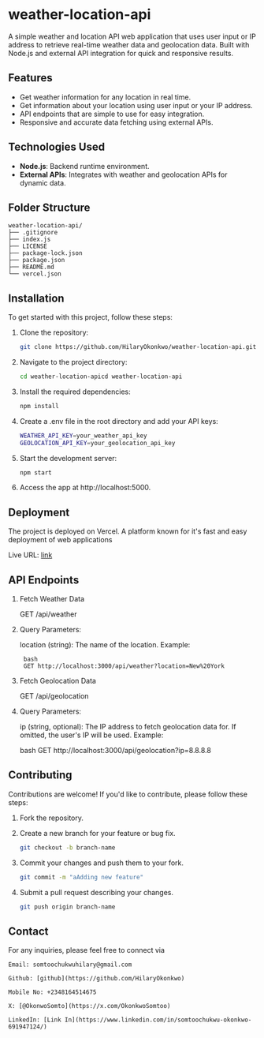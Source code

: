 # weather-location-api
A simple weather and location API web application that uses user input or IP address to retrieve real-time weather data and geolocation data. Built with Node.js and external API integration for quick and responsive results.

## Features

- Get weather information for any location in real time.
- Get information about your location using user input or your IP address.
- API endpoints that are simple to use for easy integration.
- Responsive and accurate data fetching using external APIs.

## Technologies Used

- **Node.js**: Backend runtime environment.
- **External APIs**: Integrates with weather and geolocation APIs for dynamic data.

## Folder Structure

    weather-location-api/
    ├── .gitignore
    ├── index.js
    ├── LICENSE
    ├── package-lock.json
    ├── package.json
    ├── README.md
    └── vercel.json


## Installation

To get started with this project, follow these steps:

1. Clone the repository:

   ```bash
   git clone https://github.com/HilaryOkonkwo/weather-location-api.git
   

2. Navigate to the project directory:

    ```bash
    cd weather-location-apicd weather-location-api

3. Install the required dependencies:

    ```bash
    npm install

3. Create a .env file in the root directory and add your API keys:

    ```bash
    WEATHER_API_KEY=your_weather_api_key
    GEOLOCATION_API_KEY=your_geolocation_api_key

4. Start the development server:

    ```bash
    npm start

5. Access the app at http://localhost:5000.

## Deployment

The project is deployed on Vercel. A platform known for it's fast and easy deployment of web applications

Live URL: [link](https://weather-location-api.vercel.app/api/hello)


## API Endpoints
1. Fetch Weather Data

    GET /api/weather

2. Query Parameters:

    location (string): The name of the location.
        Example:

        bash
        GET http://localhost:3000/api/weather?location=New%20York


2. Fetch Geolocation Data

    GET /api/geolocation

3. Query Parameters:

    ip (string, optional): The IP address to fetch geolocation data for. If omitted, the user's IP will be used.
    Example:

    bash
    GET http://localhost:3000/api/geolocation?ip=8.8.8.8


## Contributing

Contributions are welcome! If you'd like to contribute, please follow these steps:

1. Fork the repository.

2. Create a new branch for your feature or bug fix.

    ```bash
    git checkout -b branch-name

3. Commit your changes and push them to your fork.

    ```bash
    git commit -m "aAdding new feature"

4. Submit a pull request describing your changes.

    ```bash
    git push origin branch-name


## Contact
For any inquiries, please feel free to connect via

    Email: somtoochukwuhilary@gmail.com

    Github: [github](https://github.com/HilaryOkonkwo)

    Mobile No: +2348164514675

    X: [@OkonwoSomto](https://x.com/OkonkwoSomtoo)

    LinkedIn: [Link In](https://www.linkedin.com/in/somtoochukwu-okonkwo-691947124/)